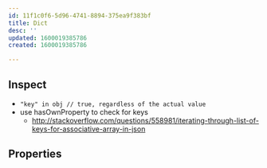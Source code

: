 ```yaml
---
id: 11f1c0f6-5d96-4741-8894-375ea9f383bf
title: Dict
desc: ''
updated: 1600019385786
created: 1600019385786

---
```



## Inspect

- `"key" in obj // true, regardless of the actual value`
- use hasOwnProperty to check for keys
    - http://stackoverflow.com/questions/558981/iterating-through-list-of-keys-for-associative-array-in-json

## Properties